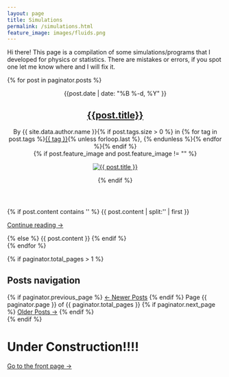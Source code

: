 ```yaml
---
layout: page
title: Simulations
permalink: /simulations.html
feature_image: images/fluids.png 
---
```


Hi there! This page is a compilation of some simulations/programs that I developed for physics or statistics. There are mistakes or errors, if you spot one let me know where and I will fix it.<br />


  {% for post in paginator.posts %}
  <article class="post">
    <header class="post-header">
      <time class="post-date" datetime="{{ post.date | date: "%Y-%m-%d" }}">{{post.date | date: "%B %-d, %Y" }}</time>
      <h2 class="post-title"><a href="{{ site.baseurl }}{{ post.url }}" rel="bookmark">{{post.title}}</a></h2>
      <div class="post-meta">
        By <span class="post-author">{{ site.data.author.name }}</span>{% if post.tags.size > 0 %}<span
          class="post-tags"> in
          {% for tag in post.tags %}<a href="{{ site.baseurl }}/tags/#{{ tag | cgi_escape }}" rel="tag">{{ tag }}</a>{% unless forloop.last %}, {% endunless %}{% endfor %}</span>{% endif %}
      </div><!-- .post-meta -->
      {% if post.feature_image and post.feature_image != "" %}
      <figure class="post-thumbnail image-card width-wide">
        <a href="{{site.baseurl}}{{post.url}}"><img src="{{ post.feature_image | relative_url }}"
            alt="{{ post.title }}"></a>
      </figure><!-- .post-thumbnail -->
      {% endif %}
    </header><!-- .post-header -->
    <div class="post-content">
      {% if post.content contains '<!--more-->' %}
      {{ post.content | split:'<!--more-->' | first }}
      <p class="read-more"><a href="{{ site.baseurl }}{{ post.url }}" class="read-more-link">Continue reading &rarr;</a>
      </p>
      {% else %}
      {{ post.content }}
      {% endif %}
    </div><!-- .post-content -->
  </article><!-- .post -->
  {% endfor %}

  {% if paginator.total_pages > 1 %}
  <nav class="pagination">
    <h2 class="screen-reader-text">Posts navigation</h2>
    <div class="nav-links">
      {% if paginator.previous_page %}
      <a href="{{ paginator.previous_page_path | relative_url }}" class="newer-posts">&larr; Newer Posts</a>
      {% endif %}
      <span class="page-number">Page {{ paginator.page }} of {{ paginator.total_pages }}</span>
      {% if paginator.next_page %}
      <a href="{{ paginator.next_page_path | relative_url }}" class="older-posts">Older Posts &rarr;</a>
      {% endif %}
    </div>
  </nav><!-- .pagination -->
  {% endif %}



# Under Construction!!!! 
<a class="error-link" href="{{ site.baseurl }}/">Go to the front page &rarr;</a>
